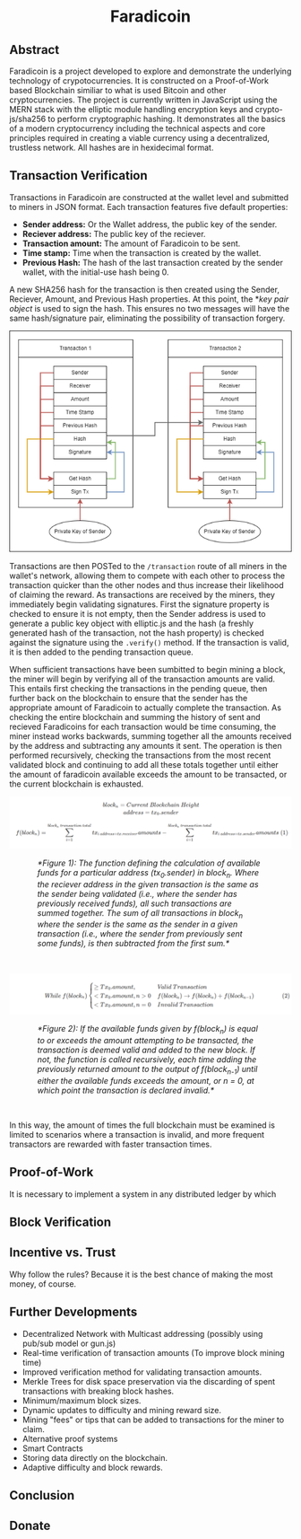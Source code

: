 <h1 align="center">Faradicoin</h1>
<!---
<p align="center" style="font-size:small;">Faradical<br>auto_sear#8264<br>www.github.com/faradical</p>
--->

## Abstract
Faradicoin is a project developed to explore and demonstrate the underlying technology of crypotocurrencies. It is constructed on a Proof-of-Work based Blockchain similiar to what is used Bitcoin and other cryptocurrencies. The project is currently written in JavaScript using the MERN stack with the elliptic module handling encryption keys and crypto-js/sha256 to perform cryptographic hashing. It demonstrates all the basics of a modern cryptocurrency including the technical aspects and core principles required in creating a viable currency using a decentralized, trustless network. All hashes are in hexidecimal format.

<!---
## Objective
--->

<!-- ## Documentation
* [Setting up a wallet]()
* [Setting up a miner]()
* [Purchasing Faradicoin]() -->

## Transaction Verification
Transactions in Faradicoin are constructed at the wallet level and submitted to miners in JSON format. Each transaction features five default properties: 
* **Sender address:** Or the Wallet address, the public key of the sender.
* **Reciever address:** The public key of the reciever.
* **Transaction amount:** The amount of Faradicoin to be sent.
* **Time stamp:** Time when the transaction is created by the wallet.
* **Previous Hash:** The hash of the last transaction created by the sender wallet, with the initial-use hash being 0.

A new SHA256 hash for the transaction is then created using the Sender, Reciever, Amount, and Previous Hash properties. At this point, the **key pair object* is used to sign the hash. This ensures no two messages will have the same hash/signature pair, eliminating the possibility of transaction forgery. 

![Faradicoin_Transaction_Signing](Documentation/Faradicoin_Transaction_Signing.png)

<!-- Need to edit this image to show the .get_hash() method being used by .sign_tx() and not the hash property. -->

Transactions are then POSTed to the `/transaction` route of all miners in the wallet's network, allowing them to compete with each other to process the transaction quicker than the other nodes and thus increase their likelihood of claiming the reward. As transactions are received by the miners, they immediately begin validating signatures. First the signature property is checked to ensure it is not empty, then the Sender address is used to generate a public key object with elliptic.js and the hash (a freshly generated hash of the transaction, not the hash property) is checked against the signature using the `.verify()` method. If the transaction is valid, it is then added to the pending transaction queue.

When sufficient transactions have been sumbitted to begin mining a block, the miner will begin by verifying all of the transaction amounts are valid. This entails first checking the transactions in the pending queue, then further back on the blockchain to ensure that the sender has the appropriate amount of Faradicoin to actually complete the transaction. As checking the entire blockchain and summing the history of sent and recieved Faradicoins for each transaction would be time consuming, the miner instead works backwards, summing together all the amounts received by the address and subtracting any amounts it sent. The operation is then performed recursively, checking the transactions from the most recent validated block and continuing to add all these totals together until either the amount of faradicoin available exceeds the amount to be transacted, or the current blockchain is exhausted.

<!-- $$
block_n= Current\text{ }Blockchain\text{ }Height
\\
address= tx_0.sender
\\
\text{}
\\
\begin{equation}
f(block_n)=\sum_{i=1}^{block_n\text{ }transaction\text{ }total}{tx_{i\text{ }address=tx.receiver}amounts}-\sum_{i=1}^{block_n\text{ }transaction\text{ }total}{tx_{i\text{ }address=tx.sender}amounts}\
\end{equation}
$$ -->

![Faradicoin_Transaction_Signing](Documentation/transaction_amounts_verification_1.png)

<p style="font-style: italic; margin-left: 50px; margin-right: 50px;">
*Figure 1): The function defining the calculation of available funds for a particular address (tx<sub>0</sub>.sender) in block<sub>n</sub>. Where the reciever address in the given transaction is the same as the sender being validated (i.e., where the sender has previously received funds), all such transactions are summed together. The sum of all transactions in block<sub>n</sub> where the sender is the same as the sender in a given transaction (i.e., where the sender from previously sent some funds), is then subtracted from the first sum.*
</p>

<br>

<!-- $$
\begin{equation}
While\text{ }f(block_n)
\begin{cases}
\ge Tx_0.amount,&Valid\text{ }Transaction\\
< Tx_0.amount, n>0&f(block_n)\to f(block_n)+f(block_{n-1})\\
< Tx_0.amount, n=0&Invalid\text{ }Transaction\
\end{cases}
\end{equation}
$$ -->

![Faradicoin_Transaction_Signing](Documentation/transaction_amounts_verification_2.png)

<p style="font-style: italic; margin-left: 50px; margin-right: 50px;">
*Figure 2): If the available funds given by f(block<sub>n</sub>) is equal to or exceeds the amount attempting to be transacted, the transaction is deemed valid and added to the new block. If not, the function is called recursively, each time adding the previously returned amount to the output of f(block<sub>n-1</sub>) until either the available funds exceeds the amount, or n = 0, at which point the transaction is declared invalid.*
</p>
<br>

In this way, the amount of times the full blockchain must be examined is limited to scenarios where a transaction is invalid, and more frequent transactors are rewarded with faster transaction times.

## Proof-of-Work
It is necessary to implement a system in any distributed ledger by which

## Block Verification
<!---
A key element in all distributed blockchains is decentralized censensus. Network rules
--->

## Incentive vs. Trust
Why follow the rules? Because it is the best chance of making the most money, of course.
<!---
Ways to hack the current system include:
* Creating and submitting thousands of small transactions to a single mining node in order to receive a reward. Solution would involve overhaul of the network to to become fully decentralized, with all meesages being simultaneously multicast to every node on the network. Gun.js may be be a useful way to achieve this. Nodes would then reject any blocks containing transactions that were not in their pending queues (excepting mining rewards).
--->

## Further Developments
* Decentralized Network with Multicast addressing (possibly using pub/sub model or gun.js)
* Real-time verification of transaction amounts (To improve block mining time)
* Improved verification method for validating transaction amounts.
* Merkle Trees for disk space preservation via the discarding of spent transactions with breaking block hashes.
* Minimum/maximum block sizes.
* Dynamic updates to difficulty and mining reward size.
* Mining "fees" or tips that can be added to transactions for the miner to claim.
* Alternative proof systems
* Smart Contracts
* Storing data directly on the blockchain.
* Adaptive difficulty and block rewards.

## Conclusion


## Donate

